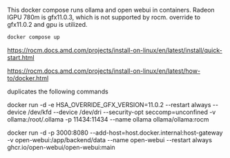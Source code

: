 This docker compose runs ollama and open webui in containers. Radeon IGPU 780m is gfx11.0.3, which is not supported by rocm. override to gfx11.0.2 and gpu is utilized.



```sh
docker compose up
```

https://rocm.docs.amd.com/projects/install-on-linux/en/latest/install/quick-start.html

https://rocm.docs.amd.com/projects/install-on-linux/en/latest/how-to/docker.html

duplicates the following commands

docker run -d -e HSA_OVERRIDE_GFX_VERSION=11.0.2 --restart always --device /dev/kfd --device /dev/dri --security-opt seccomp=unconfined -v ollama:/root/.ollama -p 11434:11434 --name ollama ollama/ollama:rocm


docker run -d -p 3000:8080 --add-host=host.docker.internal:host-gateway -v open-webui:/app/backend/data --name open-webui --restart always ghcr.io/open-webui/open-webui:main
